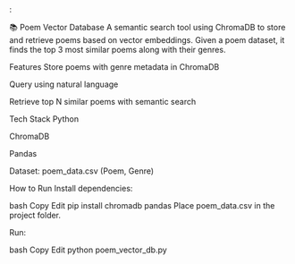 :

📚 Poem Vector Database
A semantic search tool using ChromaDB to store and retrieve poems based on vector embeddings.
Given a poem dataset, it finds the top 3 most similar poems along with their genres.

Features
Store poems with genre metadata in ChromaDB

Query using natural language

Retrieve top N similar poems with semantic search

Tech Stack
Python

ChromaDB

Pandas

Dataset: poem_data.csv (Poem, Genre)

How to Run
Install dependencies:

bash
Copy
Edit
pip install chromadb pandas
Place poem_data.csv in the project folder.

Run:

bash
Copy
Edit
python poem_vector_db.py

